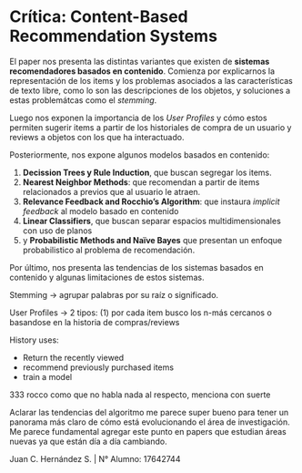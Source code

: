 # Crítica: Content-Based Recommendation Systems

El paper nos presenta las distintas variantes que existen de **sistemas recomendadores basados en contenido**. 
Comienza por explicarnos la representación de los items y los problemas asociados a las características de texto libre, como lo son las descripciones de los objetos, y soluciones a estas problemátcas como el *stemming*.

Luego nos exponen la importancia de los *User Profiles* y cómo estos permiten sugerir items a partir de los historiales de compra de un usuario y reviews a objetos con los que ha interactuado.

Posteriormente, nos expone algunos modelos basados en contenido:
1. **Decission Trees y Rule Induction**, que buscan segregar los items.
2. **Nearest Neighbor Methods**: que recomendan a partir de items relacionados a previos que al usuario le atraen.
3. **Relevance Feedback and Rocchio’s Algorithm**: que instaura *implicit feedback* al modelo basado en contenido
4. **Linear Classifiers**, que buscan separar espacios multidimensionales con uso de planos 
5. y **Probabilistic Methods and Naïve Bayes** que presentan un enfoque probabilistico al problema de recomendación.

Por último, nos presenta las tendencias de los sistemas basados en contenido y algunas limitaciones de estos sistemas. 


Stemming -> agrupar palabras por su raíz o significado.

User Profiles -> 2 tipos: (1) por cada item busco los n-más cercanos o basandose en la historia de               compras/reviews

History uses:
* Return the recently viewed 
* recommend previously purchased items
* train a model
  
333 rocco como que no habla nada al respecto, menciona con suerte

Aclarar las tendencias del algoritmo me parece super bueno para tener un panorama más claro de cómo está evolucionando el área de investigación. Me parece fundamental agregar este punto en papers que estudian áreas nuevas ya que están día a día cambiando.



Juan C. Hernández S. | N° Alumno: 17642744